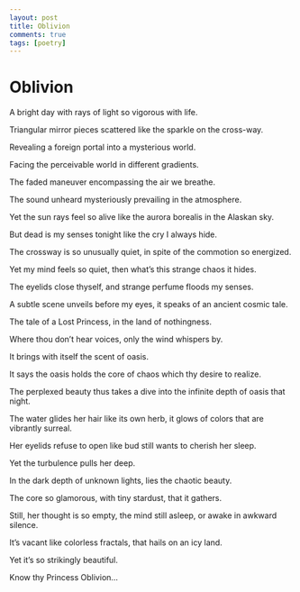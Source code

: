 ```yaml
---
layout: post
title: Oblivion
comments: true
tags: [poetry]
---
```


# Oblivion

A bright day with rays of light so vigorous with life.

Triangular mirror pieces scattered like the sparkle on the cross-way.

Revealing a foreign portal into a mysterious world.

Facing the perceivable world in different gradients.

The faded maneuver encompassing the air we breathe.

The sound unheard mysteriously prevailing in the atmosphere.

Yet the sun rays feel so alive like the aurora borealis in the Alaskan sky.

But dead is my senses tonight like the cry I always hide.

The crossway is so unusually quiet, in spite of the commotion so energized.

Yet my mind feels so quiet, then what’s this strange chaos it hides.

The eyelids close thyself, and strange perfume floods my senses.

A subtle scene unveils before my eyes, it speaks of an ancient cosmic tale.

The tale of a Lost Princess, in the land of nothingness.

Where thou don’t hear voices, only the wind whispers by.

It brings with itself the scent of oasis.

It says the oasis holds the core of chaos which thy desire to realize.

The perplexed beauty thus takes a dive into the infinite depth of oasis that night.

The water glides her hair like its own herb, it glows of colors that are vibrantly surreal.

Her eyelids refuse to open like bud still wants to cherish her sleep.

Yet the turbulence pulls her deep.

In the dark depth of unknown lights, lies the chaotic beauty.

The core so glamorous, with tiny stardust, that it gathers.

Still, her thought is so empty, the mind still asleep, or awake in awkward silence.

It’s vacant like colorless fractals, that hails on an icy land.

Yet it’s so strikingly beautiful.

Know thy Princess Oblivion…
